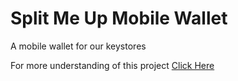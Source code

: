 # Split Me Up Mobile Wallet
A mobile wallet for our keystores

For more understanding of this project [Click Here](https://medium.com/@_pranav_singhal/split-me-up-2-0-6ffc427ce53d)

